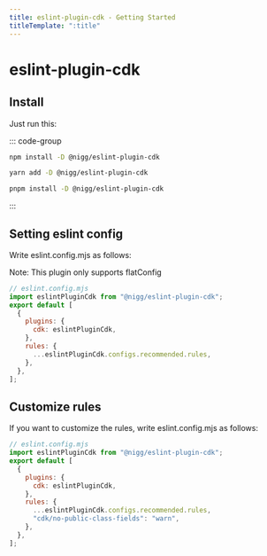 ```yaml
---
title: eslint-plugin-cdk - Getting Started
titleTemplate: ":title"
---
```


# eslint-plugin-cdk

## Install

Just run this:

::: code-group

```sh [npm]
npm install -D @nigg/eslint-plugin-cdk
```

```sh [yarn]
yarn add -D @nigg/eslint-plugin-cdk
```

```sh [pnpm]
pnpm install -D @nigg/eslint-plugin-cdk
```

:::

## Setting eslint config

Write eslint.config.mjs as follows:

Note: This plugin only supports flatConfig

```js
// eslint.config.mjs
import eslintPluginCdk from "@nigg/eslint-plugin-cdk";
export default [
  {
    plugins: {
      cdk: eslintPluginCdk,
    },
    rules: {
      ...eslintPluginCdk.configs.recommended.rules,
    },
  },
];
```

## Customize rules

If you want to customize the rules, write eslint.config.mjs as follows:

```js
// eslint.config.mjs
import eslintPluginCdk from "@nigg/eslint-plugin-cdk";
export default [
  {
    plugins: {
      cdk: eslintPluginCdk,
    },
    rules: {
      ...eslintPluginCdk.configs.recommended.rules,
      "cdk/no-public-class-fields": "warn",
    },
  },
];
```
